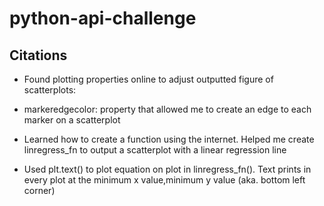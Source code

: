 # python-api-challenge

## Citations

- Found plotting properties online to adjust outputted figure of scatterplots:

- markeredgecolor: property that allowed me to create an edge to each marker on a scatterplot

- Learned how to create a function using the internet. Helped me create linregress_fn to output a scatterplot with a linear regression line

- Used plt.text() to plot equation on plot in linregress_fn(). Text prints in every plot at the minimum x value,minimum y value (aka. bottom left corner)